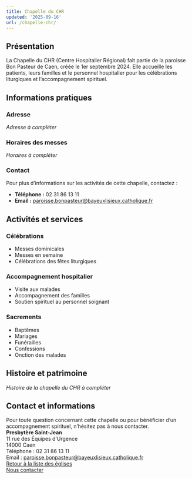 ```yaml
---
title: Chapelle du CHR
updated: '2025-09-16'
url: /chapelle-chr/
---
```


## Présentation

La Chapelle du CHR (Centre Hospitalier Régional) fait partie de la paroisse Bon Pasteur de Caen, créée le 1er septembre 2024. Elle accueille les patients, leurs familles et le personnel hospitalier pour les célébrations liturgiques et l’accompagnement spirituel.

## Informations pratiques

### Adresse

_Adresse à compléter_

### Horaires des messes

_Horaires à compléter_

### Contact

Pour plus d’informations sur les activités de cette chapelle, contactez :

  * **Téléphone :** 02 31 86 13 11
  * **Email :** paroisse.bonpasteur@bayeuxlisieux.catholique.fr

## Activités et services

### Célébrations

  * Messes dominicales
  * Messes en semaine
  * Célébrations des fêtes liturgiques

### Accompagnement hospitalier

  * Visite aux malades
  * Accompagnement des familles
  * Soutien spirituel au personnel soignant

### Sacrements

  * Baptêmes
  * Mariages
  * Funérailles
  * Confessions
  * Onction des malades

## Histoire et patrimoine

_Histoire de la chapelle du CHR à compléter_

## Contact et informations

Pour toute question concernant cette chapelle ou pour bénéficier d’un accompagnement spirituel, n’hésitez pas à nous contacter.  
**Presbytère Saint-Jean**  
11 rue des Équipes d’Urgence  
14000 Caen  
Téléphone : 02 31 86 13 11  
Email : paroisse.bonpasteur@bayeuxlisieux.catholique.fr  
[Retour à la liste des églises](/Les-églises)  
[Nous contacter](/infos/contact)